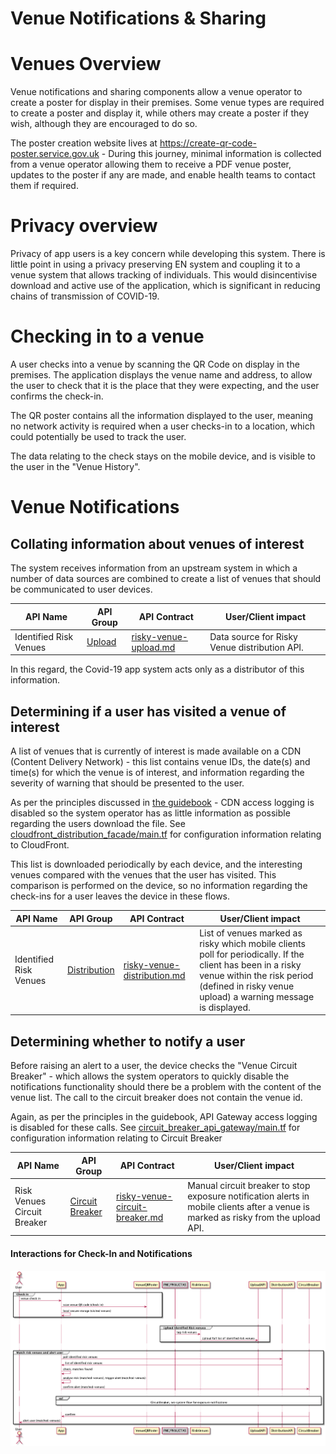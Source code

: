 # Venue Notifications & Sharing

# Venues Overview

Venue notifications and sharing components allow a venue operator to create a poster for display in their premises. Some
venue types are required to create a poster and display it, while others may create a poster if they wish, although they
are encouraged to do so.

The poster creation website lives at https://create-qr-code-poster.service.gov.uk - During this journey, minimal information
is collected from a venue operator allowing them to receive a PDF venue poster, updates to the poster if any are made, and enable health teams to contact them
if required.

# Privacy overview

Privacy of app users is a key concern while developing this system. There is little point in using a privacy preserving EN system
and coupling it to a venue system that allows tracking of individuals. This would disincentivise download and active use of the
application, which is significant in reducing chains of transmission of COVID-19.

# Checking in to a venue

A user checks into a venue by scanning the QR Code on display in the premises. The application displays
the venue name and address, to allow the user to check that it is the place that they were expecting, and the user confirms the
check-in.

The QR poster contains all the information displayed to the user, meaning no network activity is required when a user checks-in
to a location, which could potentially be used to track the user.

The data relating to the check stays on the mobile device, and is visible to the user in the "Venue History".

# Venue Notifications

## Collating information about venues of interest

The system receives information from an upstream system in which a number of data sources are combined to create a list of venues that
should be communicated to user devices.

| API Name | API Group | API Contract | User/Client impact |
| --- | --- | --- | --- |
| Identified Risk Venues | [Upload](./guidebook.md#upload) | [risky-venue-upload.md](api-contracts/gateway-facing/risky-venue-upload.md) | Data source for Risky Venue distribution API. |

In this regard, the Covid-19 app system acts only as a distributor of this information.


## Determining if a user has visited a venue of interest

A list of venues that is currently of interest is made available on a CDN (Content Delivery Network) - this list contains venue IDs,
the date(s) and time(s) for which the venue is of interest, and information regarding the severity of warning that should be
presented to the user.

As per the principles discussed in [the guidebook](guidebook.md) - CDN access logging is disabled so the system operator has as little
information as possible regarding the users download the file. See [cloudfront_distribution_facade/main.tf](../../src/aws/libraries/cloudfront_distribution_facade/main.tf) for configuration
information relating to CloudFront.

This list is downloaded periodically by each device, and the interesting venues compared with the venues that the user has visited.
This comparison is performed on the device, so no information regarding the check-ins for a user leaves the device in these flows.

| API Name | API Group | API Contract | User/Client impact |
| --- | --- | --- | --- |
| Identified Risk Venues | [Distribution](./guidebook.md#distribution) | [risky-venue-distribution.md](api-contracts/mobile-facing/distribution/risky-venue-distribution.md) | List of venues marked as risky which mobile clients poll for periodically. If the client has been in a risky venue within the risk period (defined in risky venue upload) a warning message is displayed. |

## Determining whether to notify a user

Before raising an alert to a user, the device checks the "Venue Circuit Breaker" - which allows the system operators to quickly disable
the notifications functionality should there be a problem with the content of the venue list. The call to the circuit breaker
does not contain the venue id.

Again, as per the principles in the guidebook, API Gateway access logging is disabled for these calls. See [circuit_breaker_api_gateway/main.tf](../../src/aws/libraries/circuit_breaker_api_gateway/main.tf) for
configuration information relating to Circuit Breaker

| API Name | API Group | API Contract | User/Client impact |
| --- | --- | --- | --- |
| Risk Venues Circuit Breaker | [Circuit Breaker](./guidebook.md#circuit-breaker) | [risky-venue-circuit-breaker.md](api-contracts/mobile-facing/circuit-breaker/risky-venue-circuit-breaker.md) | Manual circuit breaker to stop exposure notification alerts in mobile clients after a venue is marked as risky from the upload API. |

#### Interactions for Check-In and Notifications

![System flow: check in](diagrams/img/system-flow_check-in-2020-09-14.png "Figure: Venue check in, matching at risk venues and alert user")
